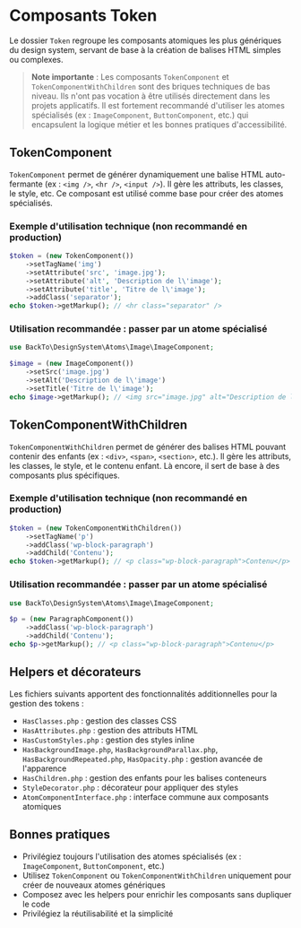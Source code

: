 # Composants Token

Le dossier `Token` regroupe les composants atomiques les plus génériques du design system, servant de base à la création de balises HTML simples ou complexes.

> **Note importante** : Les composants `TokenComponent` et `TokenComponentWithChildren` sont des briques techniques de bas niveau. Ils n'ont pas vocation à être utilisés directement dans les projets applicatifs. Il est fortement recommandé d'utiliser les atomes spécialisés (ex : `ImageComponent`, `ButtonComponent`, etc.) qui encapsulent la logique métier et les bonnes pratiques d'accessibilité.

## TokenComponent

`TokenComponent` permet de générer dynamiquement une balise HTML auto-fermante (ex : `<img />`, `<hr />`, `<input />`). Il gère les attributs, les classes, le style, etc. Ce composant est utilisé comme base pour créer des atomes spécialisés.

### Exemple d'utilisation technique (non recommandé en production)
```php
$token = (new TokenComponent())
    ->setTagName('img')
    ->setAttribute('src', 'image.jpg');
    ->setAttribute('alt', 'Description de l\'image');
    ->setAttribute('title', 'Titre de l\'image');
    ->addClass('separator');
echo $token->getMarkup(); // <hr class="separator" />
```

### Utilisation recommandée : passer par un atome spécialisé
```php
use BackTo\DesignSystem\Atoms\Image\ImageComponent;

$image = (new ImageComponent())
    ->setSrc('image.jpg')
    ->setAlt('Description de l\'image')
    ->setTitle('Titre de l\'image');
echo $image->getMarkup(); // <img src="image.jpg" alt="Description de l'image" title="Titre de l'image">
```

## TokenComponentWithChildren

`TokenComponentWithChildren` permet de générer des balises HTML pouvant contenir des enfants (ex : `<div>`, `<span>`, `<section>`, etc.). Il gère les attributs, les classes, le style, et le contenu enfant. Là encore, il sert de base à des composants plus spécifiques.

### Exemple d'utilisation technique (non recommandé en production)
```php
$token = (new TokenComponentWithChildren())
    ->setTagName('p')
    ->addClass('wp-block-paragraph')
    ->addChild('Contenu');
echo $token->getMarkup(); // <p class="wp-block-paragraph">Contenu</p>
```

### Utilisation recommandée : passer par un atome spécialisé
```php
use BackTo\DesignSystem\Atoms\Image\ImageComponent;

$p = (new ParagraphComponent())
    ->addClass('wp-block-paragraph')
    ->addChild('Contenu');
echo $p->getMarkup(); // <p class="wp-block-paragraph">Contenu</p>
```

## Helpers et décorateurs

Les fichiers suivants apportent des fonctionnalités additionnelles pour la gestion des tokens :
- `HasClasses.php` : gestion des classes CSS
- `HasAttributes.php` : gestion des attributs HTML
- `HasCustomStyles.php` : gestion des styles inline
- `HasBackgroundImage.php`, `HasBackgroundParallax.php`, `HasBackgroundRepeated.php`, `HasOpacity.php` : gestion avancée de l'apparence
- `HasChildren.php` : gestion des enfants pour les balises conteneurs
- `StyleDecorator.php` : décorateur pour appliquer des styles
- `AtomComponentInterface.php` : interface commune aux composants atomiques

## Bonnes pratiques

- Privilégiez toujours l'utilisation des atomes spécialisés (ex : `ImageComponent`, `ButtonComponent`, etc.)
- Utilisez `TokenComponent` ou `TokenComponentWithChildren` uniquement pour créer de nouveaux atomes génériques
- Composez avec les helpers pour enrichir les composants sans dupliquer le code
- Privilégiez la réutilisabilité et la simplicité 
